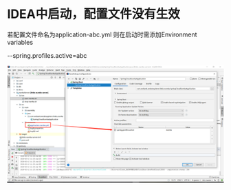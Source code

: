 # IDEA中启动，配置文件没有生效

若配置文件命名为application-abc.yml
则在启动时需添加Environment variables 

--spring.profiles.active=abc

![image](/Images/Soft/IDEA/IntelliJ/spring-boot-run.png)